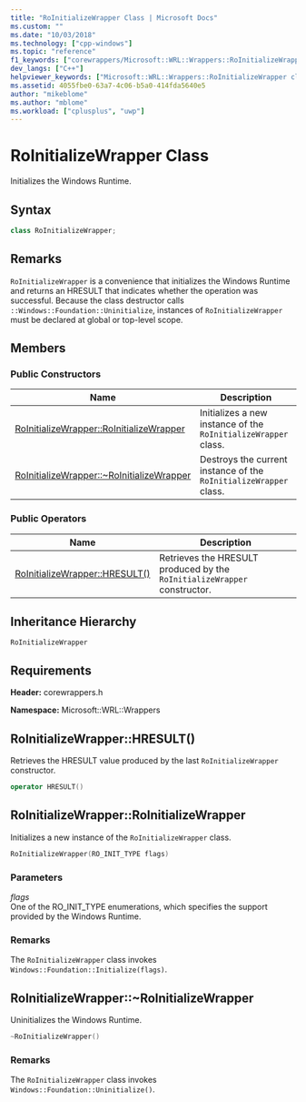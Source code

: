 ```yaml
---
title: "RoInitializeWrapper Class | Microsoft Docs"
ms.custom: ""
ms.date: "10/03/2018"
ms.technology: ["cpp-windows"]
ms.topic: "reference"
f1_keywords: ["corewrappers/Microsoft::WRL::Wrappers::RoInitializeWrapper", "corewrappers/Microsoft::WRL::Wrappers::RoInitializeWrapper::HRESULT", "corewrappers/Microsoft::WRL::Wrappers::RoInitializeWrapper::RoInitializeWrapper", "corewrappers/Microsoft::WRL::Wrappers::RoInitializeWrapper::~RoInitializeWrapper"]
dev_langs: ["C++"]
helpviewer_keywords: ["Microsoft::WRL::Wrappers::RoInitializeWrapper class", "Microsoft::WRL::Wrappers::RoInitializeWrapper::operator HRESULT operator", "Microsoft::WRL::Wrappers::RoInitializeWrapper::RoInitializeWrapper, constructor", "Microsoft::WRL::Wrappers::RoInitializeWrapper::~RoInitializeWrapper, destructor"]
ms.assetid: 4055fbe0-63a7-4c06-b5a0-414fda5640e5
author: "mikeblome"
ms.author: "mblome"
ms.workload: ["cplusplus", "uwp"]
---
```

# RoInitializeWrapper Class

Initializes the Windows Runtime.

## Syntax

```cpp
class RoInitializeWrapper;
```

## Remarks

`RoInitializeWrapper` is a convenience that initializes the Windows Runtime and returns an HRESULT that indicates whether the operation was successful. Because the class destructor calls `::Windows::Foundation::Uninitialize`, instances of `RoInitializeWrapper` must be declared at global or top-level scope.

## Members

### Public Constructors

Name                                                                    | Description
----------------------------------------------------------------------- | -----------------------------------------------------------------
[RoInitializeWrapper::RoInitializeWrapper](#roinitializewrapper)        | Initializes a new instance of the `RoInitializeWrapper` class.
[RoInitializeWrapper::~RoInitializeWrapper](#tilde-roinitializewrapper) | Destroys the current instance of the `RoInitializeWrapper` class.

### Public Operators

Name                                       | Description
------------------------------------------ | ------------------------------------------------------------------------
[RoInitializeWrapper::HRESULT()](#hresult) | Retrieves the HRESULT produced by the `RoInitializeWrapper` constructor.

## Inheritance Hierarchy

`RoInitializeWrapper`

## Requirements

**Header:** corewrappers.h

**Namespace:** Microsoft::WRL::Wrappers

## <a name="hresult"></a>RoInitializeWrapper::HRESULT()

Retrieves the HRESULT value produced by the last `RoInitializeWrapper` constructor.

```cpp
operator HRESULT()
```

## <a name="roinitializewrapper"></a>RoInitializeWrapper::RoInitializeWrapper

Initializes a new instance of the `RoInitializeWrapper` class.

```cpp
RoInitializeWrapper(RO_INIT_TYPE flags)
```

### Parameters

*flags*<br/>
One of the RO_INIT_TYPE enumerations, which specifies the support provided by the Windows Runtime.

### Remarks

The `RoInitializeWrapper` class invokes `Windows::Foundation::Initialize(flags)`.

## <a name="tilde-roinitializewrapper"></a>RoInitializeWrapper::~RoInitializeWrapper

Uninitializes the Windows Runtime.

```cpp
~RoInitializeWrapper()
```

### Remarks

The `RoInitializeWrapper` class invokes `Windows::Foundation::Uninitialize()`.
